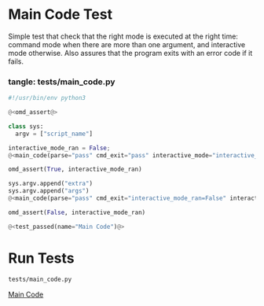 # Main Code Test

Simple test that check that the right mode is executed at the right time: command mode when there are more than one argument, and interactive mode otherwise. Also assures that the program exits with an error code if it fails.

### tangle: tests/main_code.py

```python {tangle=tests/main_code.py}
#!/usr/bin/env python3

@<omd_assert@>

class sys:
  argv = ["script_name"]

interactive_mode_ran = False;
@<main_code(parse="pass" cmd_exit="pass" interactive_mode="interactive_mode_ran=True")@>

omd_assert(True, interactive_mode_ran)

sys.argv.append("extra")
sys.argv.append("args")
@<main_code(parse="pass" cmd_exit="interactive_mode_ran=False" interactive_mode="pass")@>

omd_assert(False, interactive_mode_ran)

@<test_passed(name="Main Code")@>
```

# Run Tests

```bash {name=main_code_tests menu=true}
tests/main_code.py
```


[Main Code](main_code.o.md)
